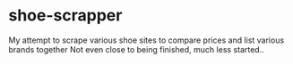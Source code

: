 # shoe-scrapper
My attempt to scrape various shoe sites to compare prices and list various brands together
Not even close to being finished, much less started..
